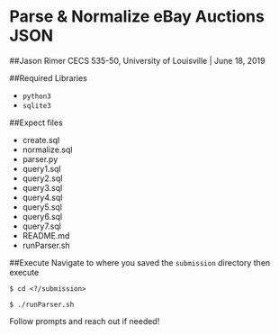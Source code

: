 # Parse & Normalize eBay Auctions JSON 
##Jason Rimer
CECS 535-50, University of Louisville | June 18, 2019

##Required Libraries
- `python3`
- `sqlite3`

##Expect files
- create.sql
- normalize.sql
- parser.py
- query1.sql
- query2.sql
- query3.sql
- query4.sql
- query5.sql
- query6.sql
- query7.sql
- README.md
- runParser.sh
 
##Execute
Navigate to where you saved the `submission` directory then execute

`$ cd <?/submission>`
 
`$ ./runParser.sh`



Follow prompts and reach out if needed!
